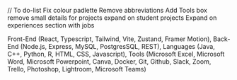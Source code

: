 


// To do-list
Fix colour padlette 
Remove abbreviations
Add Tools box
remove small details for projects
expand on student projects
Expand on experiences section with jobs

Front-End (React, Typescript, Tailwind, Vite, Zustand, Framer Motion), Back-End (Node.js, Express, MySQL, PostgresSQL, REST), Languages (Java, C++, Python, R, HTML, CSS, Javascript), Tools (Microsoft Excel, Microsoft Word, Microsoft Powerpoint, Canva, Docker, Git, Github, Slack, Zoom, Trello, Photoshop, Lightroom, Microsoft Teams)